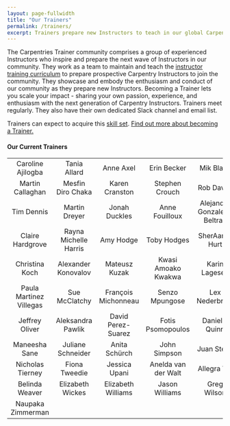 ```yaml
---
layout: page-fullwidth
title: "Our Trainers"
permalink: /trainers/
excerpt: Trainers prepare new Instructors to teach in our global Carpentries Community.
---
```


The Carpentries Trainer community comprises a group of experienced Instructors who inspire and prepare 
the next wave of Instructors in our community. They work as a team to maintain and teach the
[instructor training curriculum](http://carpentries.github.io/instructor-training/) to 
prepare prospective Carpentry Instructors to join the community. They showcase and embody the 
enthusiasm and conduct of our community as they prepare new Instructors. Becoming a Trainer 
lets you scale your impact - sharing your own passion, experience, and enthusiasm with the next 
generation of Carpentry Instructors. Trainers meet regularly. They also have their own dedicated Slack channel and 
email list.

Trainers can expect to acquire this [skill set](https://github.com/carpentries/commons/blob/master/text-for-trainers.md). 
[Find out more about becoming a Trainer.](https://docs.carpentries.org/topic_folders/instructor_training/index.html)

#### Our Current Trainers

|        |          |   |  |||
| :-------------: |:-------------:| :-----:|:-------------: |:-------------:| :-----:|
| Caroline Ajilogba	 | Tania Allard	| Anne Axel	|    Erin Becker |	Mik Black	| Murray Cadzow		  |
| Martin Callaghan | Mesfin Diro Chaka	| Karen Cranston	| Stephen Crouch	| Rob Davey		| Neal Davis	 |   
| Tim Dennis		| Martin Dreyer	 | Jonah Duckles |	Anne Fouilloux | Alejandra Gonzalez-Beltran	  | Chris Hamm		 |    
| Claire Hardgrove	|	 Rayna Michelle Harris		| Amy Hodge	|	 Toby Hodges	  | SherAaron Hurt	| Kari L Jordan	   |  
| Christina Koch	| Alexander Konovalov	 | Mateusz Kuzak	|	  Kwasi Amoako Kwakwa		| Karin Lagesen	  | Mark Laufersweiler |	 
| Paula Martinez Villegas		| Sue McClatchy | François Michonneau	|	   Senzo Mpungose	| Lex Nederbragt	| Aleksandra Nenadic	|	  
| Jeffrey Oliver	| Aleksandra Pawlik		| David Perez-Suarez		|  Fotis Psomopoulos	| Danielle Quinn	 | Ariel Rokem	|  
| Maneesha Sane	| Juliane Schneider	| Anita Schürch		  | John Simpson	| Juan Steyn	 | Tracy Teal	|	 
| Nicholas Tierney	 | Fiona Tweedie	| Jessica Upani | Anelda van der Walt | Allegra Via	| Alistair Walsh	| 
| Belinda Weaver	 | Elizabeth Wickes		| Elizabeth Williams		|   Jason Williams	 | Greg Wilson	 | Karen Word	|    
| Naupaka Zimmerman		|   |||   ||

